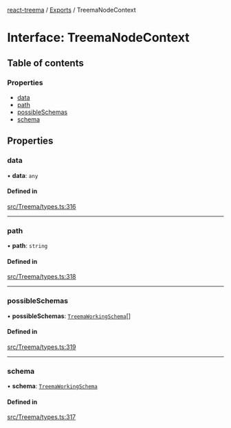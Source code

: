 [react-treema](../README.md) / [Exports](../modules.md) / TreemaNodeContext

# Interface: TreemaNodeContext

## Table of contents

### Properties

- [data](TreemaNodeContext.md#data)
- [path](TreemaNodeContext.md#path)
- [possibleSchemas](TreemaNodeContext.md#possibleschemas)
- [schema](TreemaNodeContext.md#schema)

## Properties

### data

• **data**: `any`

#### Defined in

[src/Treema/types.ts:316](https://github.com/sderickson/react-treema/blob/cecfce1/src/Treema/types.ts#L316)

___

### path

• **path**: `string`

#### Defined in

[src/Treema/types.ts:318](https://github.com/sderickson/react-treema/blob/cecfce1/src/Treema/types.ts#L318)

___

### possibleSchemas

• **possibleSchemas**: [`TreemaWorkingSchema`](../modules.md#treemaworkingschema)[]

#### Defined in

[src/Treema/types.ts:319](https://github.com/sderickson/react-treema/blob/cecfce1/src/Treema/types.ts#L319)

___

### schema

• **schema**: [`TreemaWorkingSchema`](../modules.md#treemaworkingschema)

#### Defined in

[src/Treema/types.ts:317](https://github.com/sderickson/react-treema/blob/cecfce1/src/Treema/types.ts#L317)
